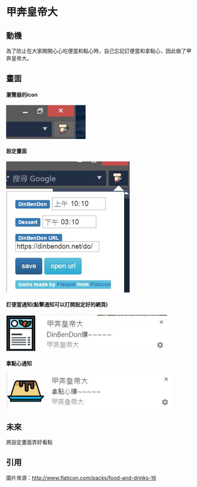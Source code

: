 # 甲奔皇帝大

## 動機
為了防止在大家開開心心吃便當和點心時，自己忘記訂便當和拿點心，因此做了甲奔皇帝大。

## 畫面
#### 瀏覽器的icon
![picture](picture/icon.jpg)  
#### 設定畫面
![picture](picture/setting.jpg)
#### 訂便當通知(點擊通知可以打開設定好的網頁)
![picture](picture/dinbendon_notification.jpg)
#### 拿點心通知  
![picture](picture/dessert_notification.jpg)

## 未來
將設定畫面弄好看點

## 引用
圖片來源：<http://www.flaticon.com/packs/food-and-drinks-16>
